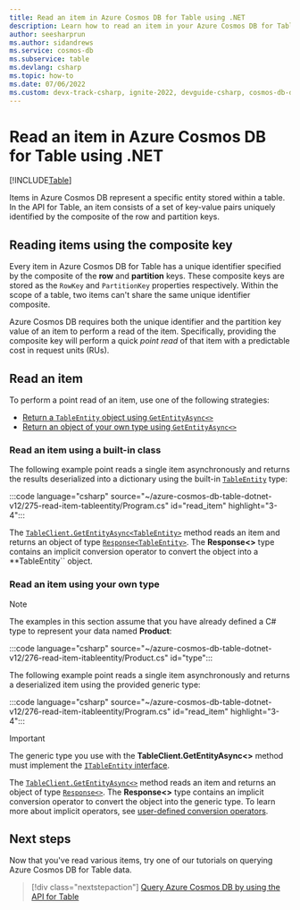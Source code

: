 ```yaml
---
title: Read an item in Azure Cosmos DB for Table using .NET
description: Learn how to read an item in your Azure Cosmos DB for Table account using the .NET SDK
author: seesharprun
ms.author: sidandrews
ms.service: cosmos-db
ms.subservice: table
ms.devlang: csharp
ms.topic: how-to
ms.date: 07/06/2022
ms.custom: devx-track-csharp, ignite-2022, devguide-csharp, cosmos-db-dev-journey
---
```


# Read an item in Azure Cosmos DB for Table using .NET

[!INCLUDE[Table](../includes/appliesto-table.md)]

Items in Azure Cosmos DB represent a specific entity stored within a table. In the API for Table, an item consists of a set of key-value pairs uniquely identified by the composite of the row and partition keys.

## Reading items using the composite key

Every item in Azure Cosmos DB for Table has a unique identifier specified by the composite of the **row** and **partition** keys. These composite keys are stored as the ``RowKey`` and ``PartitionKey`` properties respectively. Within the scope of a table, two items can't share the same unique identifier composite.

Azure Cosmos DB requires both the unique identifier and the partition key value of an item to perform a read of the item. Specifically, providing the composite key will perform a quick *point read* of that item with a predictable cost in request units (RUs).

## Read an item

To perform a point read of an item, use one of the following strategies:

* [Return a ``TableEntity`` object using ``GetEntityAsync<>``](#read-an-item-using-a-built-in-class)
* [Return an object of your own type using ``GetEntityAsync<>``](#read-an-item-using-your-own-type)

### Read an item using a built-in class

The following example point reads a single item asynchronously and returns the results deserialized into a dictionary using the built-in [``TableEntity``](/dotnet/api/azure.data.tables.tableentity) type:

:::code language="csharp" source="~/azure-cosmos-db-table-dotnet-v12/275-read-item-tableentity/Program.cs" id="read_item" highlight="3-4":::

The [``TableClient.GetEntityAsync<TableEntity>``](/dotnet/api/azure.data.tables.tableclient.getentityasync) method reads an item and returns an object of type [``Response<TableEntity>``](/dotnet/api/azure.response-1). The **Response\<\>** type contains an implicit conversion operator to convert the object into a **TableEntity`` object.

### Read an item using your own type

> [!NOTE]
> The examples in this section assume that you have already defined a C# type to represent your data named **Product**:
>
> :::code language="csharp" source="~/azure-cosmos-db-table-dotnet-v12/276-read-item-itableentity/Product.cs" id="type":::
>

The following example point reads a single item asynchronously and returns a deserialized item using the provided generic type:

:::code language="csharp" source="~/azure-cosmos-db-table-dotnet-v12/276-read-item-itableentity/Program.cs" id="read_item" highlight="3-4":::

> [!IMPORTANT]
> The generic type you use with the **TableClient.GetEntityAsync\<\>** method must implement the [``ITableEntity`` interface](/dotnet/api/azure.data.tables.itableentity).

The [``TableClient.GetEntityAsync<>``](/dotnet/api/azure.data.tables.tableclient.getentityasync) method reads an item and returns an object of type [``Response<>``](/dotnet/api/azure.response-1). The **Response\<\>** type contains an implicit conversion operator to convert the object into the generic type. To learn more about implicit operators, see [user-defined conversion operators](/dotnet/csharp/language-reference/operators/user-defined-conversion-operators).

## Next steps

Now that you've read various items, try one of our tutorials on querying Azure Cosmos DB for Table data.

> [!div class="nextstepaction"]
> [Query Azure Cosmos DB by using the API for Table](tutorial-query.md)
